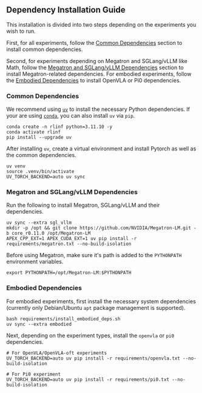 ## Dependency Installation Guide

This installation is divided into two steps depending on the experiments you wish to run.

First, for all experiments, follow the [Common Dependencies](#common-dependencies) section to install common dependencies.

Second, for experiments depending on Megatron and SGLang/vLLM like Math, follow the [Megatron and SGLang/vLLM Dependencies](#megatron-and-sglangvllm-dependencies) section to install Megatron-related dependencies.
For embodied experiments, follow the [Embodied Dependencies](#embodied-dependencies) to install OpenVLA or Pi0 dependencies.

### Common Dependencies
We recommend using [`uv`](https://docs.astral.sh/uv/) to install the necessary Python dependencies.
If your are using [`conda`](https://docs.conda.io/projects/conda/en/latest/user-guide/getting-started.html), you can also install `uv` via `pip`.
```shell
conda create -n rlinf python=3.11.10 -y
conda activate rlinf
pip install --upgrade uv
```

After installing `uv`, create a virtual environment and install Pytorch as well as the common dependencies.
```shell
uv venv
source .venv/bin/activate
UV_TORCH_BACKEND=auto uv sync
```

### Megatron and SGLang/vLLM Dependencies
Run the following to install Megatron, SGLang/vLLM and their dependencies.
```shell
uv sync --extra sgl_vllm
mkdir -p /opt && git clone https://github.com/NVIDIA/Megatron-LM.git -b core_r0.11.0 /opt/Megatron-LM
APEX_CPP_EXT=1 APEX_CUDA_EXT=1 uv pip install -r requirements/megatron.txt --no-build-isolation
```
Before using Megatron, make sure it's path is added to the `PYTHONPATH` environment variables.
```shell
export PYTHONPATH=/opt/Megatron-LM:$PYTHONPATH
```

### Embodied Dependencies
For embodied experiments, first install the necessary system dependencies (currently only Debian/Ubuntu `apt` package management is supported).
```shell
bash requirements/install_embodied_deps.sh
uv sync --extra embodied
```
Next, depending on the experiment types, install the `openvla` or `pi0` dependencies.
```shell
# For OpenVLA/OpenVLA-oft experiments
UV_TORCH_BACKEND=auto uv pip install -r requirements/openvla.txt --no-build-isolation

# For Pi0 experiment
UV_TORCH_BACKEND=auto uv pip install -r requirements/pi0.txt --no-build-isolation
```